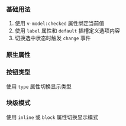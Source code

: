 <!-- 多选框/单选框 -->

### 基础用法

1. 使用 `v-model:checked` 属性绑定当前值
2. 使用 `label` 属性和 `default` 插槽定义选项内容
3. 切换选中状态时触发 `change` 事件

<preview path="@docs/component/checkbox/demos/option.vue"></preview>

### 原生属性

<preview path="@docs/component/checkbox/demos/option-native.vue"></preview>

### 按钮类型

使用 `type` 属性切换显示类型

<preview path="@docs/component/checkbox/demos/option-type.vue"></preview>

### 块级模式

使用 `inline` 或 `block` 属性切换显示模式

<preview path="@docs/component/checkbox/demos/option-display.vue"></preview>
